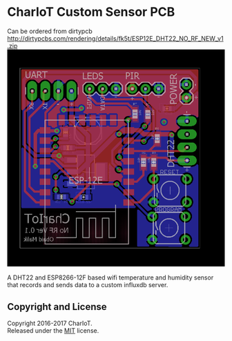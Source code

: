 # CharIoT Custom Sensor PCB
Can be ordered from dirtypcb http://dirtypcbs.com/rendering/details/fk5t/ESP12E_DHT22_NO_RF_NEW_v1.zip
![pcb](https://github.com/malikobaid/CharIoT-Hardware/blob/master/PCB%20files/PCB_files.png)

A DHT22 and ESP8266-12F based wifi temperature and humidity sensor that records and sends data to a custom influxdb server.

## Copyright and License

Copyright 2016-2017 CharIoT. <br> Released under the [MIT](https://github.com/BlackrockDigital/startbootstrap-landing-page/blob/gh-pages/LICENSE) license.

